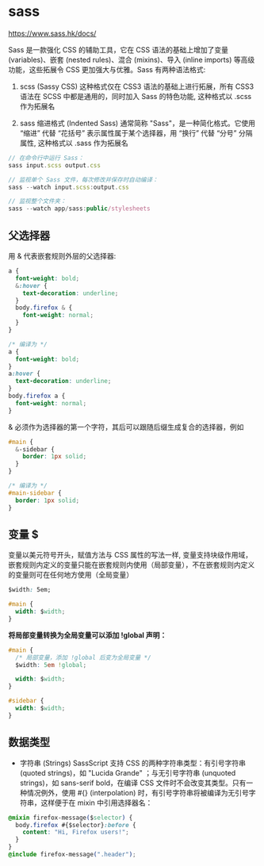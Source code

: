 # sass

<https://www.sass.hk/docs/>

Sass 是一款强化 CSS 的辅助工具，它在 CSS 语法的基础上增加了变量 (variables)、嵌套 (nested rules)、混合 (mixins)、导入 (inline imports) 等高级功能，这些拓展令 CSS 更加强大与优雅。Sass 有两种语法格式:

1. scss (Sassy CSS) 这种格式仅在 CSS3 语法的基础上进行拓展，所有 CSS3 语法在 SCSS 中都是通用的，同时加入 Sass 的特色功能, 这种格式以 .scss 作为拓展名

2. sass 缩进格式 (Indented Sass) 通常简称 "Sass"，是一种简化格式。它使用 “缩进” 代替 “花括号” 表示属性属于某个选择器，用 “换行” 代替 “分号” 分隔属性, 这种格式以 .sass 作为拓展名

```js
// 在命令行中运行 Sass：
sass input.scss output.css

// 监视单个 Sass 文件，每次修改并保存时自动编译：
sass --watch input.scss:output.css

// 监视整个文件夹：
sass --watch app/sass:public/stylesheets
```

## 父选择器

用 & 代表嵌套规则外层的父选择器:

```css
a {
  font-weight: bold;
  &:hover {
    text-decoration: underline;
  }
  body.firefox & {
    font-weight: normal;
  }
}

/* 编译为 */
a {
  font-weight: bold;
}
a:hover {
  text-decoration: underline;
}
body.firefox a {
  font-weight: normal;
}
```

& 必须作为选择器的第一个字符，其后可以跟随后缀生成复合的选择器，例如

```css
#main {
  &-sidebar {
    border: 1px solid;
  }
}

/* 编译为 */
#main-sidebar {
  border: 1px solid;
}
```

## 变量 $

变量以美元符号开头，赋值方法与 CSS 属性的写法一样, 变量支持块级作用域，嵌套规则内定义的变量只能在嵌套规则内使用（局部变量），不在嵌套规则内定义的变量则可在任何地方使用（全局变量）

```css
$width: 5em;

#main {
  width: $width;
}
```

**将局部变量转换为全局变量可以添加 !global 声明：**

```css
#main {
  /* 局部变量，添加 !global 后变为全局变量 */
  $width: 5em !global;

  width: $width;
}

#sidebar {
  width: $width;
}
```

## 数据类型

- 字符串 (Strings)
  SassScript 支持 CSS 的两种字符串类型：有引号字符串 (quoted strings)，如 "Lucida Grande" ；与无引号字符串 (unquoted strings)，如 sans-serif bold，在编译 CSS 文件时不会改变其类型。只有一种情况例外，使用 #{} (interpolation) 时，有引号字符串将被编译为无引号字符串，这样便于在 mixin 中引用选择器名：

```css
@mixin firefox-message($selector) {
  body.firefox #{$selector}:before {
    content: "Hi, Firefox users!";
  }
}
@include firefox-message(".header");
```
